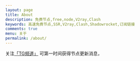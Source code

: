 ```yaml
---
layout: page
title: About
description: 免费节点,free,node,V2ray,Clash
keywords: 高速免费节点,SSR,V2ray,Clash,Shadowrocket,订阅链接
comments: true
menu: 关于
permalink: /about/
---
```

关注[「TG频道」](https://t.me/zhongwen_zn) 可第一时间获得节点更新消息，




